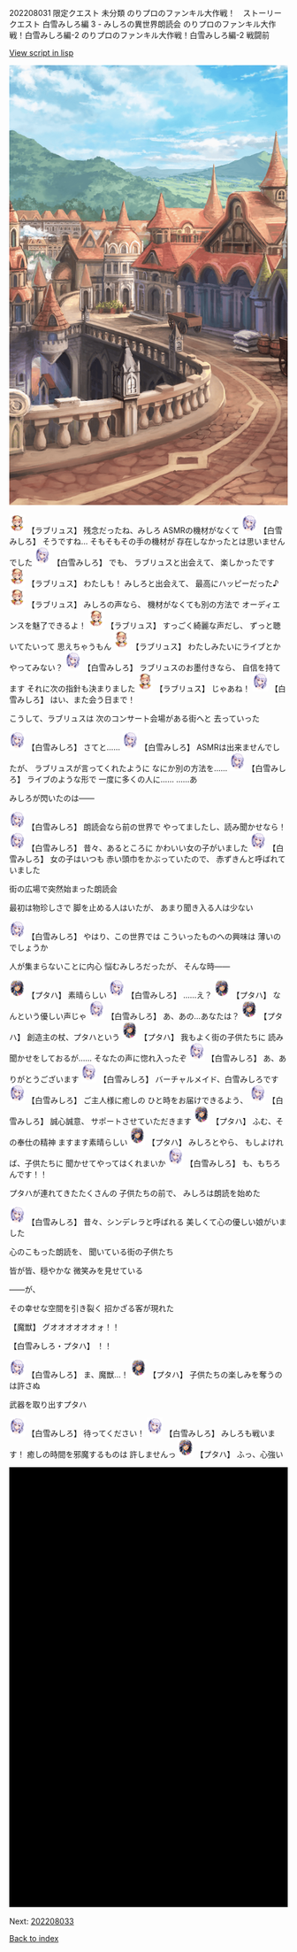 202208031 限定クエスト 未分類 のりプロのファンキル大作戦！　ストーリークエスト 白雪みしろ編 3 - みしろの異世界朗読会 のりプロのファンキル大作戦！白雪みしろ編-2 のりプロのファンキル大作戦！白雪みしろ編-2 戦闘前

[View script in lisp](../scripts/202208031.txt)

![town_2.png](../images/backgrounds/town_2.png)

<img src="../images/units/200331.png" alt="200331.png" height="34"/>
【ラブリュス】
残念だったね、みしろ
ASMRの機材がなくて

<img src="../images/units/5604111.png" alt="5604111.png" height="34"/>
【白雪みしろ】
そうですね…
そもそもその手の機材が
存在しなかったとは思いませんでした

<img src="../images/units/5604111.png" alt="5604111.png" height="34"/>
【白雪みしろ】
でも、
ラブリュスと出会えて、
楽しかったです

<img src="../images/units/200331.png" alt="200331.png" height="34"/>
【ラブリュス】
わたしも！
みしろと出会えて、
最高にハッピーだった♪

<img src="../images/units/200331.png" alt="200331.png" height="34"/>
【ラブリュス】
みしろの声なら、
機材がなくても別の方法で
オーディエンスを魅了できるよ！

<img src="../images/units/200331.png" alt="200331.png" height="34"/>
【ラブリュス】
すっごく綺麗な声だし、
ずっと聴いてたいって
思えちゃうもん

<img src="../images/units/200331.png" alt="200331.png" height="34"/>
【ラブリュス】
わたしみたいにライブとか
やってみない？

<img src="../images/units/5604111.png" alt="5604111.png" height="34"/>
【白雪みしろ】
ラブリュスのお墨付きなら、
自信を持てます
それに次の指針も決まりました

<img src="../images/units/200331.png" alt="200331.png" height="34"/>
【ラブリュス】
じゃあね！

<img src="../images/units/5604111.png" alt="5604111.png" height="34"/>
【白雪みしろ】
はい、また会う日まで！

こうして、ラブリュスは
次のコンサート会場がある街へと
去っていった

<img src="../images/units/5604111.png" alt="5604111.png" height="34"/>
【白雪みしろ】
さてと……

<img src="../images/units/5604111.png" alt="5604111.png" height="34"/>
【白雪みしろ】
ASMRは出来ませんでしたが、
ラブリュスが言ってくれたように
なにか別の方法を……

<img src="../images/units/5604111.png" alt="5604111.png" height="34"/>
【白雪みしろ】
ライブのような形で
一度に多くの人に……
……あ

みしろが閃いたのは――

<img src="../images/units/5604111.png" alt="5604111.png" height="34"/>
【白雪みしろ】
朗読会なら前の世界で
やってましたし、読み聞かせなら！

<img src="../images/units/5604111.png" alt="5604111.png" height="34"/>
【白雪みしろ】
昔々、あるところに
かわいい女の子がいました

<img src="../images/units/5604111.png" alt="5604111.png" height="34"/>
【白雪みしろ】
女の子はいつも
赤い頭巾をかぶっていたので、
赤ずきんと呼ばれていました

街の広場で突然始まった朗読会

最初は物珍しさで
脚を止める人はいたが、
あまり聞き入る人は少ない

<img src="../images/units/5604111.png" alt="5604111.png" height="34"/>
【白雪みしろ】
やはり、この世界では
こういったものへの興味は
薄いのでしょうか

人が集まらないことに内心
悩むみしろだったが、
そんな時――

<img src="../images/units/601411.png" alt="601411.png" height="34"/>
【プタハ】
素晴らしい

<img src="../images/units/5604111.png" alt="5604111.png" height="34"/>
【白雪みしろ】
……え？

<img src="../images/units/601411.png" alt="601411.png" height="34"/>
【プタハ】
なんという優しい声じゃ

<img src="../images/units/5604111.png" alt="5604111.png" height="34"/>
【白雪みしろ】
あ、あの…あなたは？

<img src="../images/units/601411.png" alt="601411.png" height="34"/>
【プタハ】
創造主の杖、プタハという

<img src="../images/units/601411.png" alt="601411.png" height="34"/>
【プタハ】
我もよく街の子供たちに
読み聞かせをしておるが……
そなたの声に惚れ入ったぞ

<img src="../images/units/5604111.png" alt="5604111.png" height="34"/>
【白雪みしろ】
あ、ありがとうございます

<img src="../images/units/5604111.png" alt="5604111.png" height="34"/>
【白雪みしろ】
バーチャルメイド、白雪みしろです

<img src="../images/units/5604111.png" alt="5604111.png" height="34"/>
【白雪みしろ】
ご主人様に癒しの
ひと時をお届けできるよう、

<img src="../images/units/5604111.png" alt="5604111.png" height="34"/>
【白雪みしろ】
誠心誠意、
サポートさせていただきます

<img src="../images/units/601411.png" alt="601411.png" height="34"/>
【プタハ】
ふむ、その奉仕の精神
ますます素晴らしい

<img src="../images/units/601411.png" alt="601411.png" height="34"/>
【プタハ】
みしろとやら、
もしよければ、子供たちに
聞かせてやってはくれまいか

<img src="../images/units/5604111.png" alt="5604111.png" height="34"/>
【白雪みしろ】
も、もちろんです！！

プタハが連れてきたたくさんの
子供たちの前で、
みしろは朗読を始めた

<img src="../images/units/5604111.png" alt="5604111.png" height="34"/>
【白雪みしろ】
昔々、シンデレラと呼ばれる
美しくて心の優しい娘がいました

心のこもった朗読を、
聞いている街の子供たち

皆が皆、穏やかな
微笑みを見せている

――が、

その幸せな空間を引き裂く
招かざる客が現れた

【魔獣】
グオオオオオオォ！！

【白雪みしろ・プタハ】
！！

<img src="../images/units/5604111.png" alt="5604111.png" height="34"/>
【白雪みしろ】
ま、魔獣…！

<img src="../images/units/601411.png" alt="601411.png" height="34"/>
【プタハ】
子供たちの楽しみを奪うのは許さぬ

武器を取り出すプタハ

<img src="../images/units/5604111.png" alt="5604111.png" height="34"/>
【白雪みしろ】
待ってください！

<img src="../images/units/5604111.png" alt="5604111.png" height="34"/>
【白雪みしろ】
みしろも戦います！
癒しの時間を邪魔するものは
許しませんっ

<img src="../images/units/601411.png" alt="601411.png" height="34"/>
【プタハ】
ふっ、心強い

![bg_black.png](../images/backgrounds/bg_black.png)


Next: [202208033](202208033.md)

[Back to index](index.md)
